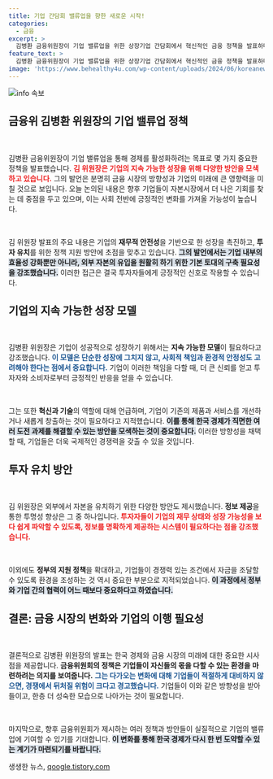 ```yaml
---
title: 기업 간담회 밸류업을 향한 새로운 시작!
categories:
  - 금융
excerpt: >
  김병환 금융위원장이 기업 밸류업을 위한 상장기업 간담회에서 혁신적인 금융 정책을 발표하며 주목받고 있다! 미래 금융 시장의 방향성을 제시하는 그의 발언이 궁금하다면 클릭하세요!
feature_text: >
  김병환 금융위원장이 기업 밸류업을 위한 상장기업 간담회에서 혁신적인 금융 정책을 발표하며 주목받고 있다! 미래 금융 시장의 방향성을 제시하는 그의 발언이 궁금하다면 클릭하세요!
image: 'https://www.behealthy4u.com/wp-content/uploads/2024/06/koreanews.jpg'
---
```


<p><img src="https://www.behealthy4u.com/wp-content/uploads/2024/06/koreanews.jpg" alt="info 속보" /></p>

<h2 data-ke-size="size26">금융위 김병환 위원장의 기업 밸류업 정책</h2>

<p data-ke-size="size16">&nbsp;</p>

<p>김병환 금융위원장이 기업 밸류업을 통해 경제를 활성화하려는 목표로 몇 가지 중요한 정책을 발표했습니다. <b><span style="color: #ee2323;">김 위원장은 기업의 지속 가능한 성장을 위해 다양한 방안을 모색하고 있습니다.</span></b> 그의 발언은 분명히 금융 시장의 방향성과 기업의 미래에 큰 영향력을 미칠 것으로 보입니다. 오늘 논의된 내용은 향후 기업들이 자본시장에서 더 나은 기회를 찾는 데 중점을 두고 있으며, 이는 사회 전반에 긍정적인 변화를 가져올 가능성이 높습니다.</p>

<p data-ke-size="size16">&nbsp;</p>

<p>김 위원장 발표의 주요 내용은 기업의 <b>재무적 안전성</b>을 기반으로 한 성장을 촉진하고, <b>투자 유치</b>를 위한 정책 지원 방안에 초점을 맞추고 있습니다. <b><span style="background-color: #21538527;">그의 발언에서는 기업 내부의 효율성 강화뿐만 아니라, 외부 자본의 유입을 원활히 하기 위한 기본 토대의 구축 필요성을 강조했습니다.</span></b> 이러한 접근은 결국 투자자들에게 긍정적인 신호로 작용할 수 있습니다.</p>

<h2 data-ke-size="size26">기업의 지속 가능한 성장 모델</h2>

<p data-ke-size="size16">&nbsp;</p>

<p>김병환 위원장은 기업이 성공적으로 성장하기 위해서는 <b>지속 가능한 모델</b>이 필요하다고 강조했습니다. <b><span style="color: #1a5490;">이 모델은 단순한 성장에 그치지 않고, 사회적 책임과 환경적 안정성도 고려해야 한다는 점에서 중요합니다.</span></b> 기업이 이러한 책임을 다할 때, 더 큰 신뢰를 얻고 투자자와 소비자로부터 긍정적인 반응을 얻을 수 있습니다.</p>

<p data-ke-size="size16">&nbsp;</p>

<p>그는 또한 <b>혁신과 기술</b>의 역할에 대해 언급하며, 기업이 기존의 제품과 서비스를 개선하거나 새롭게 창출하는 것이 필요하다고 지적했습니다. <b><span style="background-color: #21538527;">이를 통해 한국 경제가 직면한 여러 도전 과제를 해결할 수 있는 방안을 모색하는 것이 중요합니다.</span></b> 이러한 방향성을 채택할 때, 기업들은 더욱 국제적인 경쟁력을 갖출 수 있을 것입니다.</p>

<h2 data-ke-size="size26">투자 유치 방안</h2>

<p data-ke-size="size16">&nbsp;</p>

<p>김 위원장은 외부에서 자본을 유치하기 위한 다양한 방안도 제시했습니다. <b>정보 제공</b>을 통한 투명성 향상은 그 중 하나입니다. <b><span style="color: #ee2323;">투자자들이 기업의 재무 상태와 성장 가능성을 보다 쉽게 파악할 수 있도록, 정보를 명확하게 제공하는 시스템이 필요하다는 점을 강조했습니다.</span></b></p>

<p data-ke-size="size16">&nbsp;</p>

<p>이외에도 <b>정부의 지원 정책</b>을 확대하고, 기업들이 경쟁력 있는 조건에서 자금을 조달할 수 있도록 환경을 조성하는 것 역시 중요한 부분으로 지적되었습니다. <b><span style="background-color: #21538527;">이 과정에서 정부와 기업 간의 협력이 어느 때보다 중요하다고 하였습니다.</span></b></p>

<h2 data-ke-size="size26">결론: 금융 시장의 변화와 기업의 이행 필요성</h2>

<p data-ke-size="size16">&nbsp;</p>

<p>결론적으로 김병환 위원장의 발표는 한국 경제와 금융 시장의 미래에 대한 중요한 시사점을 제공합니다. <b>금융위원회의 정책은 기업들이 자신들의 몫을 다할 수 있는 환경을 마련하려는 의지를 보여줍니다.</b> <b><span style="color: #1a5490;">그는 다가오는 변화에 대해 기업들이 적절하게 대비하지 않으면, 경쟁에서 뒤처질 위험이 크다고 경고했습니다.</span></b> 기업들이 이와 같은 방향성을 받아들이고, 한층 더 성숙한 모습으로 나아가는 것이 필요합니다.</p>

<p data-ke-size="size16">&nbsp;</p>

<p>마지막으로, 향후 금융위원회가 제시하는 여러 정책과 방안들이 실질적으로 기업의 밸류업에 기여할 수 있기를 기대합니다. <b><span style="background-color: #21538527;">이 변화를 통해 한국 경제가 다시 한 번 도약할 수 있는 계기가 마련되기를 바랍니다.</span></b></p>
생생한 뉴스, <a href="https://qoogle.tistory.com" rel="dofollow">qoogle.tistory.com</a>


